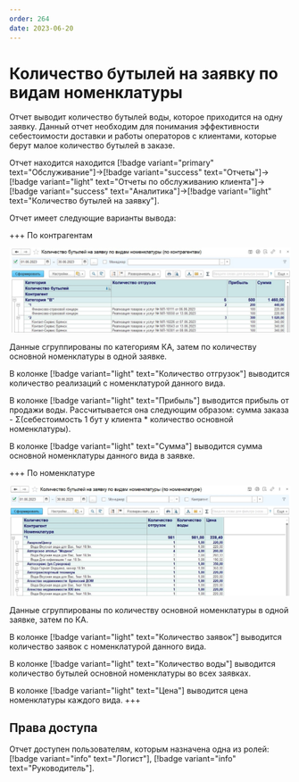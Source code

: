 ```yaml
---
order: 264
date: 2023-06-20
---
```

# Количество бутылей на заявку по видам номенклатуры

Отчет выводит количество бутылей воды, которое приходится на одну заявку. Данный отчет необходим для понимания эффективности себестоимости доставки и работы операторов с клиентами, которые берут малое количество бутылей в заказе. 

Отчет находится находится [!badge variant="primary" text="Обслуживание"]->[!badge variant="success" text="Отчеты"]->[!badge variant="light" text="Отчеты по обслуживанию клиента"]->[!badge variant="success" text="Аналитика"]->[!badge variant="light" text="Количество бутылей на заявку"].

Отчет имеет следующие варианты вывода:

+++ По контрагентам

![](/images/Отчет_количество_бутылей_на_заявку.jpg)

Данные сгруппированы по категориям КА, затем по количеству основной номенклатуры в одной заявке.

В колонке [!badge variant="light" text="Количество отгрузок"] выводится количество реализаций с номенклатурой данного вида. 

В колонке [!badge variant="light" text="Прибыль"] выводится прибыль от продажи воды. Рассчитывается она следующим образом: сумма заказа - Σ(себестоимость 1 бут у клиента * количество основной номенклатуры).

В колонке [!badge variant="light" text="Сумма"] выводится сумма основной номенклатуры данного вида в заявке.

+++ По номенклатуре

![](/images/Отчет_количество_бутылей_на_заявку_номенклатура.jpg)

Данные сгруппированы по количеству основной номенклатуры в одной заявке, затем по КА.

В колонке [!badge variant="light" text="Количество заявок"] выводится количество заявок с номенклатурой данного вида.

В колонке [!badge variant="light" text="Количество воды"] выводится количество бутылей основной номенклатуры во всех заявках.

В колонке  [!badge variant="light" text="Цена"] выводится цена номенклатуры каждого вида.
+++

## Права доступа

Отчет доступен пользователям, которым назначена одна из ролей: [!badge variant="info" text="Логист"], [!badge variant="info" text="Руководитель"].

